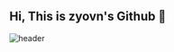 ## Hi, This is zyovn's Github 👋

![header](https://capsule-render.vercel.app/api?type=wave&color=auto&height=300&section=header&text=zyovn&fontSize=90)
